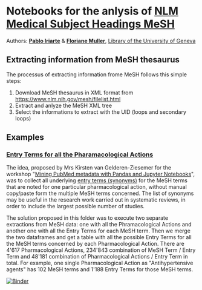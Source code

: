 # Notebooks for the anlysis of [NLM Medical Subject Headings MeSH](https://www.nlm.nih.gov/mesh/meshhome.html)

Authors: **[Pablo Iriarte](mailto:pablo.iriarte@unige.ch)** & **[Floriane Muller](mailto:floriane.muller@unige.ch)**, [Library of the University of Geneva](https://www.unige.ch/biblio/)

## Extracting information from MeSH thesaurus

The processus of extracting information frome MeSH follows this simple steps:

 1. Download MeSH thesaurus in XML format from https://www.nlm.nih.gov/mesh/filelist.html
 1. Extract and anlyze the MeSH XML tree
 1. Select the informations to extract with the UID (loops and secondary loops)
 
## Examples

### [Entry Terms for all the Pharamacological Actions](pharmacologial_actions)

The idea, proposed by Mrs Kirsten van Gelderen-Ziesemer for the workshop "[Mining PubMed metadata with Pandas and Jupyter Notebooks](https://www.conftool.com/eahil2019/index.php?page=browseSessions&downloads=show&form_session=39&mode=table&presentations=show)", was to collect all underlying [entry terms (synonyms)](https://www.nlm.nih.gov/mesh/intro_entry.html) for the MeSH terms that are noted for one particular pharmacological action, without manual copy/paste form the multiple MeSH terms concerned. The list of synonyms may be useful in the research work carried out in systematic reviews, in order to include the largest possible number of studies.

The solution proposed in this folder was to execute two separate extractions from MeSH data: one with all the Phramacological Actions and another one with all the Entry Terms for each MeSH term. Then we merge the two dataframes and get a table with all the possible Entry Terms for all the MeSH terms concerned by each Pharmacological Action. There are 4'617 Pharmacological Actions, 234'843 combination of MeSH Term / Entry Term and 48'181 combination of Pharmacological Actions / Entry Term in total. For example, one single Pharmacological Action as "Antihypertensive agents" has 102 MeSH terms and 1'188 Entry Terms for those MeSH terms.

[![Binder](https://mybinder.org/badge_logo.svg)](https://mybinder.org/v2/gh/dis-unige/mesh/master?filepath=pharmacologial_actions%2F2_mesh_entry_terms_for_a_pharamacological_action.ipynb)